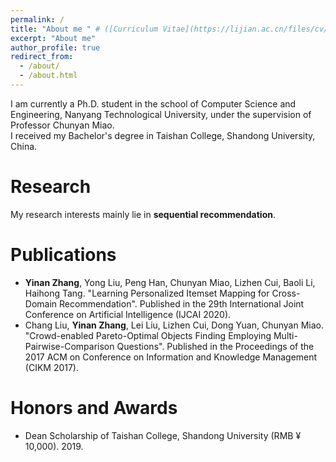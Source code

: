 ```yaml
---
permalink: /
title: "About me " # ([Curriculum Vitae](https://lijian.ac.cn/files/cv/UCAS_PhD_lijian.pdf))
excerpt: "About me"
author_profile: true
redirect_from: 
  - /about/
  - /about.html
---
```

I am currently a Ph.D. student in the school of Computer Science and Engineering, Nanyang Technological University, under the supervision of Professor Chunyan Miao. <br>
I received my Bachelor's degree in Taishan College, Shandong University, China. 

# Research
My research interests mainly lie in **sequential recommendation**.

# Publications
* **Yinan Zhang**, Yong Liu, Peng Han, Chunyan Miao, Lizhen Cui, Baoli Li, Haihong Tang. "Learning Personalized Itemset Mapping for Cross-Domain Recommendation". Published in the 29th International Joint Conference on Artificial Intelligence (IJCAI 2020).
* Chang Liu, **Yinan Zhang**, Lei Liu, Lizhen Cui, Dong Yuan, Chunyan Miao. "Crowd-enabled Pareto-Optimal Objects Finding Employing Multi-Pairwise-Comparison Questions". Published in the Proceedings of the 2017 ACM on Conference on Information and Knowledge Management (CIKM 2017).

# Honors and Awards
* Dean Scholarship of Taishan College, Shandong University (RMB &yen; 10,000). 2019.

<!---Activity and Service--->
<!---Experience--->
